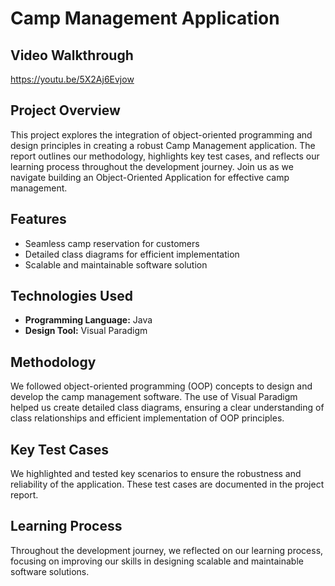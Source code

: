# Camp Management Application
## Video Walkthrough
https://youtu.be/5X2Aj6Evjow

## Project Overview
This project explores the integration of object-oriented programming and design principles in creating a robust Camp Management application. The report outlines our methodology, highlights key test cases, and reflects our learning process throughout the development journey. Join us as we navigate building an Object-Oriented Application for effective camp management.

## Features
- Seamless camp reservation for customers
- Detailed class diagrams for efficient implementation
- Scalable and maintainable software solution

## Technologies Used
- **Programming Language:** Java
- **Design Tool:** Visual Paradigm

## Methodology
We followed object-oriented programming (OOP) concepts to design and develop the camp management software. The use of Visual Paradigm helped us create detailed class diagrams, ensuring a clear understanding of class relationships and efficient implementation of OOP principles.

## Key Test Cases
We highlighted and tested key scenarios to ensure the robustness and reliability of the application. These test cases are documented in the project report.

## Learning Process
Throughout the development journey, we reflected on our learning process, focusing on improving our skills in designing scalable and maintainable software solutions.
